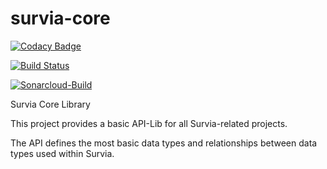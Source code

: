 # survia-core

[![Codacy Badge](https://api.codacy.com/project/badge/Grade/d8231f6db13c471fba724b8a4db9cf13)](https://app.codacy.com/gh/martinvidec/survia-core?utm_source=github.com&utm_medium=referral&utm_content=martinvidec/survia-core&utm_campaign=Badge_Grade)

[![Build Status](https://travis-ci.com/martinvidec/survia-core.svg?branch=main)](https://travis-ci.com/martinvidec/survia-core)

[![Sonarcloud-Build](https://github.com/martinvidec/survia-core/actions/workflows/build.yml/badge.svg)](https://github.com/martinvidec/survia-core/actions/workflows/build.yml)

Survia Core Library

This project provides a basic API-Lib for all Survia-related projects.

The API defines the most basic data types and relationships between data types used within Survia.
